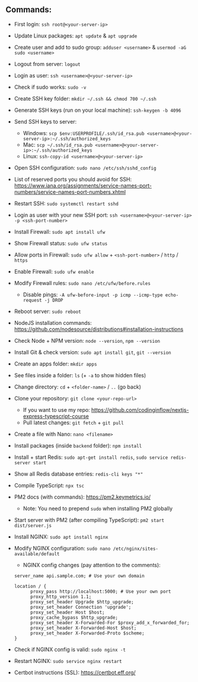 
## Commands:

- First login:
`ssh root@<your-server-ip>`

- Update Linux packages:
`apt update` & `apt upgrade`

- Create user and add to sudo group:
`adduser <username>` & `usermod -aG sudo <username>`

- Logout from server:
`logout`

- Login as user:
`ssh <username>@<your-server-ip>`

- Check if sudo works:
`sudo -v`

- Create SSH key folder:
`mkdir ~/.ssh && chmod 700 ~/.ssh`

- Generate SSH keys (run on your local machine):
`ssh-keygen -b 4096`

- Send SSH keys to server:
  - Windows: `scp $env:USERPROFILE/.ssh/id_rsa.pub <username>@<your-server-ip>:~/.ssh/authorized_keys`
  - Mac: `scp ~/.ssh/id_rsa.pub <username>@<your-server-ip>:~/.ssh/authorized_keys`
  - Linux: `ssh-copy-id <username>@<your-server-ip>`

- Open SSH configuration:
`sudo nano /etc/ssh/sshd_config`

- List of reserved ports you should avoid for SSH:
https://www.iana.org/assignments/service-names-port-numbers/service-names-port-numbers.xhtml

- Restart SSH:
`sudo systemctl restart sshd`

- Login as user with your new SSH port:
`ssh <username>@<your-server-ip> -p <ssh-port-number>`

- Install Firewall:
`sudo apt install ufw`

- Show Firewall status:
`sudo ufw status`

- Allow ports in Firewall:
`sudo ufw allow` + `<ssh-port-number>` / `http` / `https`

- Enable Firewall:
`sudo ufw enable`

- Modify Firewall rules:
`sudo nano /etc/ufw/before.rules`
  - Disable pings:
`-A ufw-before-input -p icmp --icmp-type echo-request -j DROP`

- Reboot server:
`sudo reboot`

- NodeJS installation commands:
https://github.com/nodesource/distributions#installation-instructions

- Check Node + NPM version:
`node --version`, `npm --version`

- Install Git & check version:
`sudo apt install git`, `git --version`

- Create an apps folder:
`mkdir apps`

- See files inside a folder:
`ls` (+ `-a` to show hidden files)

- Change directory:
`cd` + `<folder-name>` / `..` (go back)

- Clone your repository:
`git clone <your-repo-url>`
  - If you want to use my repo: https://github.com/codinginflow/nextjs-express-typescript-course
  - Pull latest changes: `git fetch` + `git pull`

- Create a file with Nano:
`nano <filename>`

- Install packages (inside `backend` folder):
`npm install`

- Install + start Redis:
`sudo apt-get install redis`, `sudo service redis-server start`

- Show all Redis database entries:
`redis-cli keys "*"`

- Compile TypeScript:
`npx tsc`

- PM2 docs (with commands):
https://pm2.keymetrics.io/
	- Note: You need to prepend `sudo` when installing PM2 globally

- Start server with PM2 (after compiling TypeScript):
`pm2 start dist/server.js`

- Install NGINX:
`sudo apt install nginx`

- Modify NGINX configuration:
`sudo nano /etc/nginx/sites-available/default`

  - NGINX config changes (pay attention to the comments):
  ``` 
  server_name api.sample.com; # Use your own domain
  
  location / {
		proxy_pass http://localhost:5000; # Use your own port
		proxy_http_version 1.1;
		proxy_set_header Upgrade $http_upgrade;
		proxy_set_header Connection 'upgrade';
		proxy_set_header Host $host;
		proxy_cache_bypass $http_upgrade;
		proxy_set_header X-Forwarded-For $proxy_add_x_forwarded_for;
		proxy_set_header X-Forwarded-Host $host;
		proxy_set_header X-Forwarded-Proto $scheme;
  }
  ```
  
- Check if NGINX config is valid:
  `sudo nginx -t`
  
- Restart NGINX:
  `sudo service nginx restart`
  
  
- Certbot instructions (SSL):
  https://certbot.eff.org/

